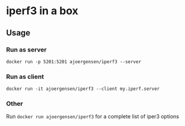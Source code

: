 # iperf3 in a box

## Usage

### Run as server

`docker run -p 5201:5201 ajoergensen/iperf3 --server`

### Run as client

`docker run -it ajoergensen/iperf3 --client my.iperf.server`

### Other

Run `docker run ajoergensen/iperf3` for a complete list of iper3 options